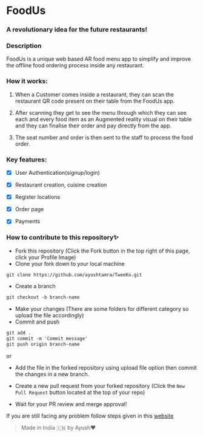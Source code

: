 
# FoodUs

### A revolutionary idea for the future restaurants!

### Description

FoodUs is a unique web based AR food menu app to simplify and improve the
offline food ordering process inside any restaurant.

### How it works:

1. When a Customer comes inside a restaurant, they can scan the restaurant QR code
present on their table from the FoodUs app.

2. After scanning they get to see the menu through which they can see each and every food item as an
Augmented reality visual on their table and they can finalise their order and pay directly from the app.

3. The seat number and order is then sent to the staff to process the food order.


### Key features:

- [x] User Authentication(signup/login)

- [x] Restaurant creation, cuisine creation

- [x] Register locations

- [x] Order page

- [x] Payments


### How to contribute to this repository✨

* Fork this repository (Click the Fork button in the top right of this page, click your Profile Image)
* Clone your fork down to your local machine

```markdown
git clone https://github.com/ayushtamra/TweeKo.git
```

* Create a branch

```markdown
git checkout -b branch-name
```

* Make your changes (There are some folders for different category so upload the file accordingly)
* Commit and push

```markdown
git add .
git commit -m 'Commit message'
git push origin branch-name
```
or
* Add the file in the forked repository using upload file option then commit the changes in a new branch. 

* Create a new pull request from your forked repository (Click the `New Pull Request` button located at the top of your repo)
* Wait for your PR review and merge approval!

If you are still facing any problem follow steps given in this [website](https://thenewstack.io/getting-legit-with-git-and-github-your-first-pull-request/)


> Made in India :india: by Ayush❤️

